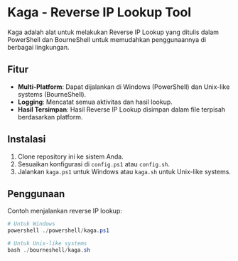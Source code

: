# Kaga - Reverse IP Lookup Tool
Kaga adalah alat untuk melakukan Reverse IP Lookup yang ditulis dalam PowerShell dan BourneShell untuk memudahkan penggunaannya di berbagai lingkungan.

## Fitur
- **Multi-Platform**: Dapat dijalankan di Windows (PowerShell) dan Unix-like systems (BourneShell).
- **Logging**: Mencatat semua aktivitas dan hasil lookup.
- **Hasil Tersimpan**: Hasil Reverse IP Lookup disimpan dalam file terpisah berdasarkan platform.

## Instalasi
1. Clone repository ini ke sistem Anda.
2. Sesuaikan konfigurasi di `config.ps1` atau `config.sh`.
3. Jalankan `kaga.ps1` untuk Windows atau `kaga.sh` untuk Unix-like systems.

## Penggunaan
Contoh menjalankan reverse IP lookup:
```powershell
# Untuk Windows
powershell ./powershell/kaga.ps1

# Untuk Unix-like systems
bash ./bourneshell/kaga.sh
```